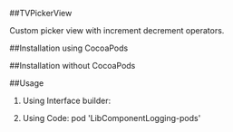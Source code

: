 ##TVPickerView

Custom picker view with increment decrement operators.

##Installation using CocoaPods

##Installation without CocoaPods

##Usage
1. Using Interface builder:

2. Using Code:
pod 'LibComponentLogging-pods'

